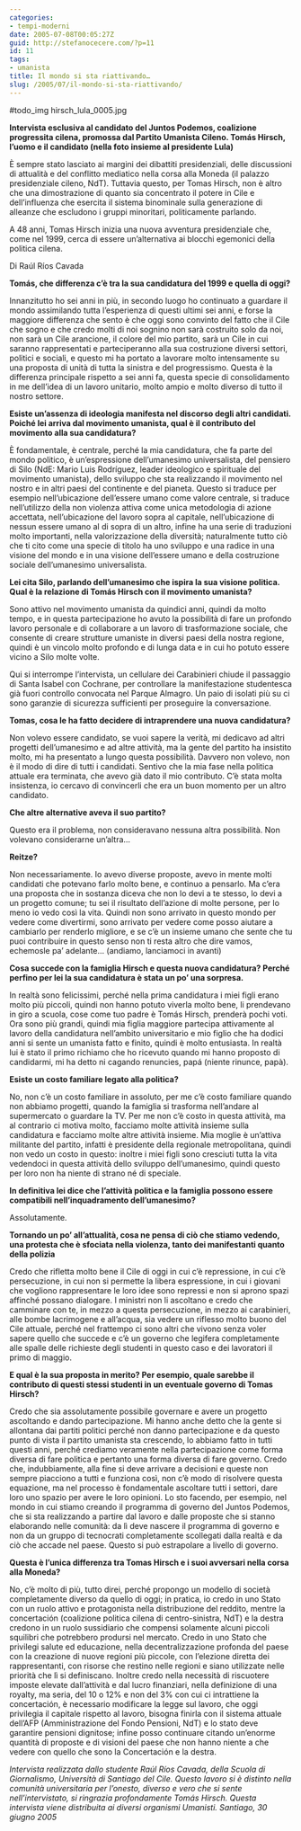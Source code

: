 ```yaml
---
categories:
- tempi-moderni
date: 2005-07-08T00:05:27Z
guid: http://stefanocecere.com/?p=11
id: 11
tags:
- umanista
title: Il mondo si sta riattivando…
slug: /2005/07/il-mondo-si-sta-riattivando/
---
```


#todo_img hirsch_lula_0005.jpg
  
**Intervista esclusiva al candidato del Juntos Podemos, coalizione progressita cilena, promossa dal Partito Umanista Cileno.
Tomás Hirsch, l’uomo e il candidato (nella foto insieme al presidente Lula)**

È sempre stato lasciato ai margini dei dibattiti presidenziali, delle discussioni di attualità e del conflitto mediatico nella corsa alla Moneda (il palazzo presidenziale cileno, NdT). Tuttavia questo, per Tomas Hirsch, non è altro che una dimostrazione di quanto sia concentrato il potere in Cile e dell’influenza che esercita il sistema binominale sulla generazione di alleanze che escludono i gruppi minoritari, politicamente parlando.
  
A 48 anni, Tomas Hirsch inizia una nuova avventura presidenziale che, come nel 1999, cerca di essere un’alternativa ai blocchi egemonici della politica cilena.
  
Di Raúl Ríos Cavada

**Tomás, che differenza c’è tra la sua candidatura del 1999 e quella di oggi?**  

Innanzitutto ho sei anni in più, in secondo luogo ho continuato a guardare il mondo assimilando tutta l’esperienza di questi ultimi sei anni, e forse la maggiore differenza che sento è che oggi sono convinto del fatto che il Cile che sogno e che credo molti di noi sognino non sarà costruito solo da noi, non sarà un Cile arancione, il colore del mio partito, sarà un Cile in cui saranno rappresentati e parteciperanno alla sua costruzione diversi settori, politici e sociali, e questo mi ha portato a lavorare molto intensamente su una proposta di unità di tutta la sinistra e del progressismo. Questa è la differenza principale rispetto a sei anni fa, questa specie di consolidamento in me dell’idea di un lavoro unitario, molto ampio e molto diverso di tutto il nostro settore.

**Esiste un’assenza di ideologia manifesta nel discorso degli altri candidati. Poiché lei arriva dal movimento umanista, qual è il contributo del movimento alla sua candidatura?**
  
È fondamentale, è centrale, perché la mia candidatura, che fa parte del mondo politico, è un’espressione dell’umanesimo universalista, del pensiero di Silo (NdE: Mario Luis Rodríguez, leader ideologico e spirituale del movimento umanista), dello sviluppo che sta realizzando il movimento nel nostro e in altri paesi del continente e del pianeta. Questo si traduce per esempio nell’ubicazione dell’essere umano come valore centrale, si traduce nell’utilizzo della non violenza attiva come unica metodologia di azione accettata, nell’ubicazione del lavoro sopra al capitale, nell’ubicazione di nessun essere umano al di sopra di un altro, infine ha una serie di traduzioni molto importanti, nella valorizzazione della diversità; naturalmente tutto ciò che ti cito come una specie di titolo ha uno sviluppo e una radice in una visione del mondo e in una visione dell’essere umano e della costruzione sociale dell’umanesimo universalista.

**Lei cita Silo, parlando dell’umanesimo che ispira la sua visione politica. Qual è la relazione di Tomás Hirsch con il movimento umanista?**
  
Sono attivo nel movimento umanista da quindici anni, quindi da molto tempo, e in questa partecipazione ho avuto la possibilità di fare un profondo lavoro personale e di collaborare a un lavoro di trasformazione sociale, che consente di creare strutture umaniste in diversi paesi della nostra regione, quindi è un vincolo molto profondo e di lunga data e in cui ho potuto essere vicino a Silo molte volte.

Qui si interrompe l’intervista, un cellulare dei Carabinieri chiude il passaggio di Santa Isabel con Cochrane, per controllare la manifestazione studentesca già fuori controllo convocata nel Parque Almagro. Un paio di isolati più su ci sono garanzie di sicurezza sufficienti per proseguire la conversazione.

**Tomas, cosa le ha fatto decidere di intraprendere una nuova candidatura?**
  
Non volevo essere candidato, se vuoi sapere la verità, mi dedicavo ad altri progetti dell’umanesimo e ad altre attività, ma la gente del partito ha insistito molto, mi ha presentato a lungo questa possibilità. Davvero non volevo, non è il modo di dire di tutti i candidati. Sentivo che la mia fase nella politica attuale era terminata, che avevo già dato il mio contributo. C’è stata molta insistenza, io cercavo di convincerli che era un buon momento per un altro candidato.

**Che altre alternative aveva il suo partito?**
  
Questo era il problema, non consideravano nessuna altra possibilità. Non volevano considerarne un’altra…

**Reitze?**
  
Non necessariamente. Io avevo diverse proposte, avevo in mente molti candidati che potevano farlo molto bene, e continuo a pensarlo. Ma c’era una proposta che in sostanza diceva che non lo devi a te stesso, lo devi a un progetto comune; tu sei il risultato dell’azione di molte persone, per lo meno io vedo così la vita. Quindi non sono arrivato in questo mondo per vedere come divertirmi, sono arrivato per vedere come posso aiutare a cambiarlo per renderlo migliore, e se c’è un insieme umano che sente che tu puoi contribuire in questo senso non ti resta altro che dire vamos, echemosle pa’ adelante… (andiamo, lanciamoci in avanti)
  
**Cosa succede con la famiglia Hirsch e questa nuova candidatura? Perché perfino per lei la sua candidatura è stata un po’ una sorpresa.**

In realtà sono felicissimi, perché nella prima candidatura i miei figli erano molto più piccoli, quindi non hanno potuto viverla molto bene, li prendevano in giro a scuola, cose come tuo padre è Tomás Hirsch, prenderà pochi voti. Ora sono più grandi, quindi mia figlia maggiore partecipa attivamente al lavoro della candidatura nell’ambito universitario e mio figlio che ha dodici anni si sente un umanista fatto e finito, quindi è molto entusiasta. In realtà lui è stato il primo richiamo che ho ricevuto quando mi hanno proposto di candidarmi, mi ha detto ni cagando renuncies, papá (niente rinunce, papà).

**Esiste un costo familiare legato alla politica?**

No, non c’è un costo familiare in assoluto, per me c’è costo familiare quando non abbiamo progetti, quando la famiglia si trasforma nell’andare al supermercato o guardare la TV. Per me non c’è costo in questa attività, ma al contrario ci motiva molto, facciamo molte attività insieme sulla candidatura e facciamo molte altre attività insieme. Mia moglie è un’attiva militante del partito, infatti è presidente della regionale metropolitana, quindi non vedo un costo in questo: inoltre i miei figli sono cresciuti tutta la vita vedendoci in questa attività dello sviluppo dell’umanesimo, quindi questo per loro non ha niente di strano né di speciale.

**In definitiva lei dice che l’attività politica e la famiglia possono essere compatibili nell’inquadramento dell’umanesimo?**

Assolutamente.

**Tornando un po’ all’attualità, cosa ne pensa di ciò che stiamo vedendo, una protesta che è sfociata nella violenza, tanto dei manifestanti quanto della polizia**

Credo che rifletta molto bene il Cile di oggi in cui c’è repressione, in cui c’è persecuzione, in cui non si permette la libera espressione, in cui i giovani che vogliono rappresentare le loro idee sono repressi e non si aprono spazi affinché possano dialogare. I ministri non li ascoltano e credo che camminare con te, in mezzo a questa persecuzione, in mezzo ai carabinieri, alle bombe lacrimogene e all’acqua, sia vedere un riflesso molto buono del Cile attuale, perché nel frattempo ci sono altri che vivono senza voler sapere quello che succede e c’è un governo che legifera completamente alle spalle delle richieste degli studenti in questo caso e dei lavoratori il primo di maggio.

**E qual è la sua proposta in merito? Per esempio, quale sarebbe il contributo di questi stessi studenti in un eventuale governo di Tomas Hirsch?**

Credo che sia assolutamente possibile governare e avere un progetto ascoltando e dando partecipazione. Mi hanno anche detto che la gente si allontana dai partiti politici perché non danno partecipazione e da questo punto di vista il partito umanista sta crescendo, lo abbiamo fatto in tutti questi anni, perché crediamo veramente nella partecipazione come forma diversa di fare politica e pertanto una forma diversa di fare governo. Credo che, indubbiamente, alla fine si deve arrivare a decisioni e queste non sempre piacciono a tutti e funziona così, non c’è modo di risolvere questa equazione, ma nel processo è fondamentale ascoltare tutti i settori, dare loro uno spazio per avere le loro opinioni. Lo sto facendo, per esempio, nel mondo in cui stiamo creando il programma di governo del Juntos Podemos, che si sta realizzando a partire dal lavoro e dalle proposte che si stanno elaborando nelle comunità: da lì deve nascere il programma di governo e non da un gruppo di tecnocrati completamente scollegati dalla realtà e da ciò che accade nel paese. Questo si può estrapolare a livello di governo.

**Questa è l’unica differenza tra Tomas Hirsch e i suoi avversari nella corsa alla Moneda?**

No, c’è molto di più, tutto direi, perché propongo un modello di società completamente diverso da quello di oggi; in pratica, io credo in uno Stato con un ruolo attivo e protagonista nella distribuzione del reddito, mentre la concertación (coalizione politica cilena di centro-sinistra, NdT) e la destra credono in un ruolo sussidiario che compensi solamente alcuni piccoli squilibri che potrebbero prodursi nel mercato. Credo in uno Stato che privilegi salute ed educazione, nella decentralizzazione profonda del paese con la creazione di nuove regioni più piccole, con l’elezione diretta dei rappresentanti, con risorse che restino nelle regioni e siano utilizzate nelle priorità che lì si definiscano. Inoltre credo nella necessità di riscuotere imposte elevate dall’attività e dal lucro finanziari, nella definizione di una royalty, ma seria, del 10 o 12% e non del 3% con cui ci intrattiene la concertación, è necessario modificare la legge sul lavoro, che oggi privilegia il capitale rispetto al lavoro, bisogna finirla con il sistema attuale dell’AFP (Amministrazione del Fondo Pensioni, NdT) e lo stato deve garantire pensioni dignitose; infine posso continuare citando un’enorme quantità di proposte e di visioni del paese che non hanno niente a che vedere con quello che sono la Concertación e la destra.

_Intervista realizzata dallo studente Raúl Ríos Cavada, della Scuola di Giornalismo, Università di Santiago del Cile. Questo lavoro si è distinto nella comunità universitaria per l’onesto, diverso e vero che si sente nell’intervistato, si ringrazia profondamente Tomás Hirsch. Questa intervista viene distribuita ai diversi organismi Umanisti.
Santiago, 30 giugno 2005_